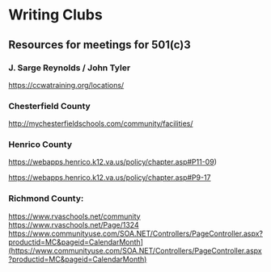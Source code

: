 


# Writing Clubs

## Resources for meetings for 501(c)3


### J. Sarge Reynolds / John Tyler
https://ccwatraining.org/locations/



### Chesterfield County
http://mychesterfieldschools.com/community/facilities/
 
### Henrico County
https://webapps.henrico.k12.va.us/policy/chapter.asp#P11-09) 

https://webapps.henrico.k12.va.us/policy/chapter.asp#P9-17  

### Richmond County:
https://www.rvaschools.net/community
https://www.rvaschools.net/Page/1324
https://www.communityuse.com/SOA.NET/Controllers/PageController.aspx?productid=MC&pageid=CalendarMonth](https://www.communityuse.com/SOA.NET/Controllers/PageController.aspx?productid=MC&pageid=CalendarMonth)
<!--stackedit_data:
eyJoaXN0b3J5IjpbLTEwMDE5NzI5MjJdfQ==
-->